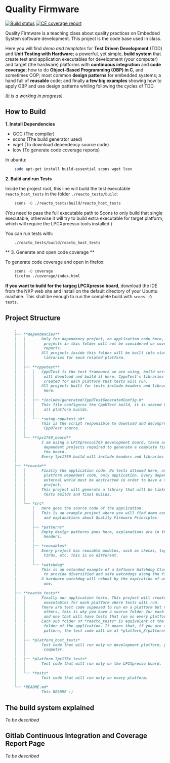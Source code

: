 # Quality Firmware

[![Build status](https://gitlab.com/felipe-lavratti/qf/badges/master/build.svg)](https://gitlab.com/felipe-lavratti/qf/pipelines)
[![CE coverage report](https://gitlab.com/felipe-lavratti/qf/badges/master/coverage.svg)]()

Quality Firmware is a teaching class about quality practices on Embedded System software development. This project is the code base used in class.

Here you will find *demo and templates* for **Test Driven Development** (TDD) and **Unit Testing with Hardware**; a powerful, yet simple, **build system** that create test and application executables for development (your computer) and target (the hardware) platforms with **continuous integration** and **code coverage**; how to do **Object-Based Programming (OBP) in C**, and sometimes OOP; most common **design patterns** for embedded systems; a hand full of **reusable** code; and finally **a few big examples** showing how to apply OBP and use design patterns whiling following the cycles of TDD.

*(It is a working in progress)*

## How to Build

**1. Install Dependencies**

- GCC (The compiler)
- scons (The build generator used)
- wget (To download dependency source code)
- lcov (To generate code coverage reports)

In ubuntu:
```sh
    sudo apt-get install build-essential scons wget lcov
```

**2. Build and run Tests**

Inside the project root, this line will build the test executable `reacto_host_tests` in the folder `./reacto_tests/build`:

```sh
    scons -Q ./reacto_tests/build/reacto_host_tests
```
(You need to pass the full executable path to Scons to only build that single executable, otherwise it will try to build extra executable for target platform, which will require the LPCXpreesso tools installed.)

You can run tests with:

```sh
    ./reacto_tests/build/reacto_host_tests
```

** 3. Generate and open code coverage **

To generate code coverage and open in firefox:
```sh
    scons -Q coverage
    firefox ./coverage/index.html
```

**If you want to build for the targeg LPCXpresso board**, download the IDE from the NXP web site and install on the default directory of your Ubuntu machine. This shall be enough to run the complete build with `scons -Q tests`.

## Project Structure

```md
    .
    ├── **dependencies**
    │   │       Only for dependency project, no application code here,
    │   │        projects in this folder will not be considered on coverage
    │   │        reports.
    │   │       All projects inside this folder will be built into static
    │   │        libraries for each related platform.
    │   │
    │   ├── **cpputest**
    │   │   │   CppUTest is the test framework we are using, build scripts
    │   │   │    will download and build it here. CppuTest's libraries are
    │   │   │    created for each platform that tests will run.
    │   │   │   All projects built for tests include headers and libraries from
    │   │   │    here.
    │   │   │
    │   │   ├── *include/generated/CppUTestGeneratedConfig.h*
    │   │   │   This file configures the CppUTest build, it is shared between
    │   │   │    all platform builds.
    │   │   │
    │   │   └── *setup-cpputest.sh*
    │   │       This is the script responsible to download and decompress
    │   │        CppUTest source.
    │   │
    │   └── **lpc1769_board**
    │           I am using a LPCXpresso1769 development board, these are the
    │            dependent projects required to generate a complete firmware to
    │            the board.
    │           Every lpc1769 build will include headers and libraries here.
    │
    ├── **reacto**
    │   │       Finally the application code. No tests allowed here, nor
    │   │        platform dependent code, only application. Every dependency to
    │   │        external world must be abstracted in order to have a testable
    │   │        project.
    │   │       This project will generate a library that will be linked against
    │   │        tests builds and final builds.
    │   │
    │   └── *src*
    │       │   Here goes the source code of the application.
    │       │   This is an example project where you will find demo code
    │       │    and explanations about Quality Firmware Principles.
    │       │
    │       ├── *patterns*
    │       │   Empty design patterns goes here, explanations are in the
    │       │    headers.
    │       │
    │       ├── *reusables*
    │       │   Every project has reusable modules, such as checks, logs,
    │       │    FIFOs, etc. This is no different.
    │       │
    │       └── *watchdog*
    │           This is an extended example of a Software Watchdog Class created
    │            to provide diversified and safe watchdogs along the firwmare.
    │           A hardware watchdog will reboot by the expiration of any soft
    │            one.
    │
    ├── **reacto_tests**
    │   │       Finally our application tests. This project will create
    │   │        executables for each platform where tests will run.
    │   │       There are test code supposed to run on a platform but not on the
    │   │        others, this is why you have a source folder for each platform
    │   │        and one that will have tests that run on every platforms.
    │   │       Each sub folder of *reacto_tests* is equivalent of the *src*
    │   │        folder of the application. It means that, if you are testing a
    │   │        pattern, the test code will be at *platform_X/patterns/*.
    │   │
    │   ├── *platform_host_tests*
    │   │       Test code that will run only on development platform, your
    │   │        computer.
    │   │
    │   ├── *platform_lpc176x_tests*
    │   │       Test code that will run only on the LPCXpresso board.
    │   │
    │   └── *tests*
    │           Test code that will run only on every platform.
    │
    └── *README.md*
                This README :)
```

## The build system explained

*To be described*

## Gitlab Continuous Integration and Coverage Report Page

*To be described*
